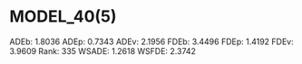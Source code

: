 # MODEL_40(5)

ADEb: 1.8036
ADEp: 0.7343
ADEv: 2.1956
FDEb: 3.4496
FDEp: 1.4192
FDEv: 3.9609
Rank: 335
WSADE: 1.2618
WSFDE: 2.3742